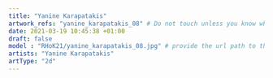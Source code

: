 ```yaml
---
title: "Yanine Karapatakis"
artwork_refs: "yanine_karapatakis_08" # Do not touch unless you know what you are doing
date: 2021-03-19 10:45:38 +01:00
draft: false
model : "RHoK21/yanine_karapatakis_08.jpg" # provide the url path to the model
artists: "Yanine Karapatakis"
artType: "2d"
---
```

